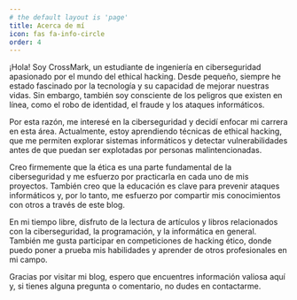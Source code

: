 ```yaml
---
# the default layout is 'page'
title: Acerca de mí
icon: fas fa-info-circle
order: 4
---
```


¡Hola! Soy CrossMark, un estudiante de ingeniería en ciberseguridad apasionado por el mundo del ethical hacking. Desde pequeño, siempre he estado fascinado por la tecnología y su capacidad de mejorar nuestras vidas. Sin embargo, también soy consciente de los peligros que existen en línea, como el robo de identidad, el fraude y los ataques informáticos.

Por esta razón, me interesé en la ciberseguridad y decidí enfocar mi carrera en esta área. Actualmente, estoy aprendiendo técnicas de ethical hacking, que me permiten explorar sistemas informáticos y detectar vulnerabilidades antes de que puedan ser explotadas por personas malintencionadas.

Creo firmemente que la ética es una parte fundamental de la ciberseguridad y me esfuerzo por practicarla en cada uno de mis proyectos. También creo que la educación es clave para prevenir ataques informáticos y, por lo tanto, me esfuerzo por compartir mis conocimientos con otros a través de este blog.

En mi tiempo libre, disfruto de la lectura de artículos y libros relacionados con la ciberseguridad, la programación, y la informática en general. También me gusta participar en competiciones de hacking ético, donde puedo poner a prueba mis habilidades y aprender de otros profesionales en mi campo.

Gracias por visitar mi blog, espero que encuentres información valiosa aquí y, si tienes alguna pregunta o comentario, no dudes en contactarme.
